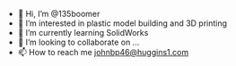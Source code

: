 - 👋 Hi, I’m @135boomer
- 👀 I’m interested in plastic model building and 3D printing 
- 🌱 I’m currently learning SolidWorks
- 💞️ I’m looking to collaborate on ...
- 📫 How to reach me johnbp46@huggins1.com

<!---
135boomer/135boomer is a ✨ special ✨ repository because its `README.md` (this file) appears on your GitHub profile.
You can click the Preview link to take a look at your changes.
--->
